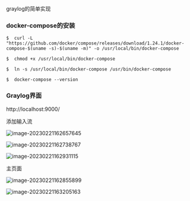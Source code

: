 graylog的简单实现


### docker-compose的安装

```
$  curl -L "https://github.com/docker/compose/releases/download/1.24.1/docker-compose-$(uname -s)-$(uname -m)" -o /usr/local/bin/docker-compose

$  chmod +x /usr/local/bin/docker-compose

$  ln -s /usr/local/bin/docker-compose /usr/bin/docker-compose

$  docker-compose --version
```

### Graylog界面

http://localhost:9000/

添加输入流

![image-20230221162657645](https://wq-1251243135.cos.ap-nanjing.myqcloud.com/img/image-20230221162657645.png)

![image-20230221162738767](https://wq-1251243135.cos.ap-nanjing.myqcloud.com/img/image-20230221162738767.png)

![image-20230221162931115](https://wq-1251243135.cos.ap-nanjing.myqcloud.com/img/image-20230221162931115.png)

主页面

![image-20230221162855899](https://wq-1251243135.cos.ap-nanjing.myqcloud.com/img/image-20230221162855899.png)

![image-20230221163205163](https://wq-1251243135.cos.ap-nanjing.myqcloud.com/img/image-20230221163205163.png)

